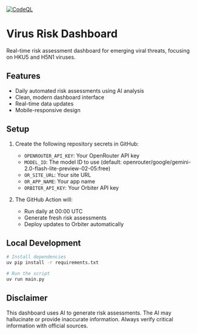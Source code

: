 [![CodeQL](https://github.com/ngmisl/HKU5-agent/actions/workflows/github-code-scanning/codeql/badge.svg)](https://github.com/ngmisl/HKU5-agent/actions/workflows/github-code-scanning/codeql)

# Virus Risk Dashboard

Real-time risk assessment dashboard for emerging viral threats, focusing on HKU5 and H5N1 viruses.

## Features

- Daily automated risk assessments using AI analysis
- Clean, modern dashboard interface
- Real-time data updates
- Mobile-responsive design

## Setup

1. Create the following repository secrets in GitHub:
   - `OPENROUTER_API_KEY`: Your OpenRouter API key
   - `MODEL_ID`: The model ID to use (default: openrouter/google/gemini-2.0-flash-lite-preview-02-05:free)
   - `OR_SITE_URL`: Your site URL
   - `OR_APP_NAME`: Your app name
   - `ORBITER_API_KEY`: Your Orbiter API key

2. The GitHub Action will:
   - Run daily at 00:00 UTC
   - Generate fresh risk assessments
   - Deploy updates to Orbiter automatically

## Local Development

```bash
# Install dependencies
uv pip install -r requirements.txt

# Run the script
uv run main.py
```

## Disclaimer

This dashboard uses AI to generate risk assessments. The AI may hallucinate or provide inaccurate information. Always verify critical information with official sources.
